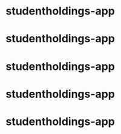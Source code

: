 # studentholdings-app
# studentholdings-app
# studentholdings-app
# studentholdings-app
# studentholdings-app
